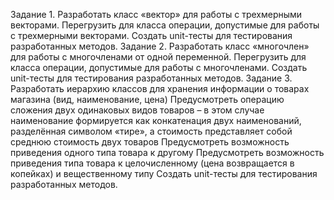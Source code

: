 Задание 1.
    Разработать класс «вектор» для работы с трехмерными векторами.
    Перегрузить для класса операции, допустимые для работы с
трехмерными векторами.
    Создать unit-тесты для тестирования разработанных методов.
Задание 2.
    Разработать класс «многочлен» для работы с многочленами от одной
переменной.
    Перегрузить для класса операции, допустимые для работы с
многочленами.
    Создать unit-тесты для тестирования разработанных методов.
Задание 3.
    Разработать иерархию классов для хранения информации о товарах
магазина (вид, наименование, цена)
    Предусмотреть операцию сложения двух одинаковых видов товаров – в
этом случае наименование формируется как конкатенация двух
наименований, разделённая символом «тире», а стоимость представляет
собой среднюю стоимость двух товаров
    Предусмотреть возможность приведения одного типа товара к другому
    Предусмотреть возможность приведения типа товара к целочисленному
(цена возвращается в копейках) и вещественному типу
    Создать unit-тесты для тестирования разработанных методов.
